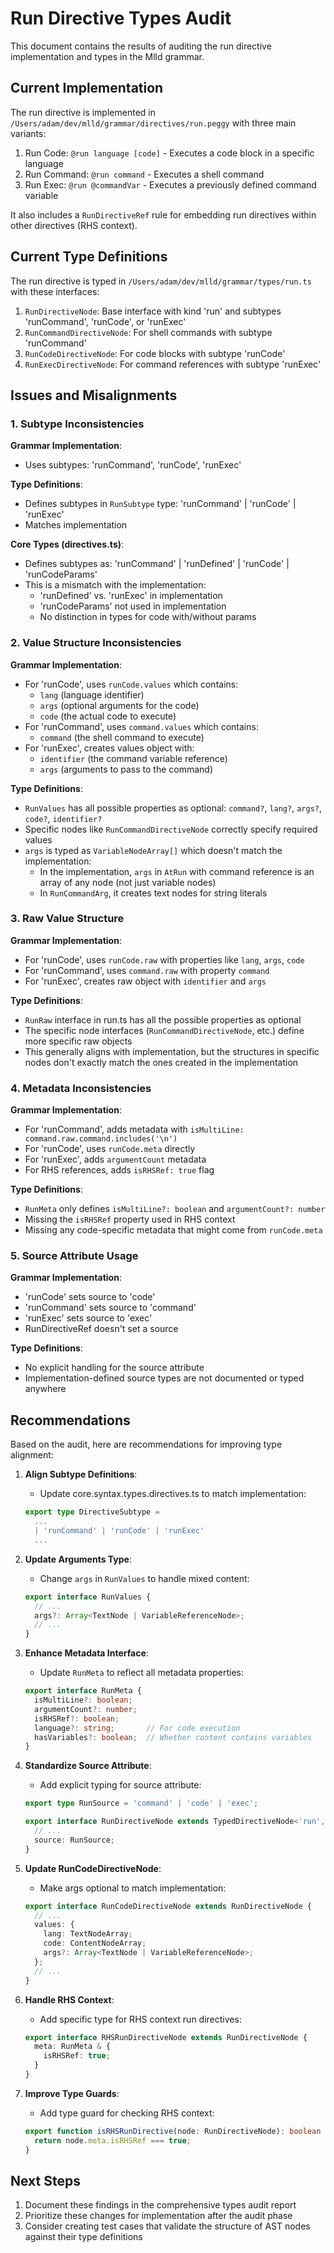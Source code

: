 # Run Directive Types Audit

This document contains the results of auditing the run directive implementation and types in the Mlld grammar.

## Current Implementation

The run directive is implemented in `/Users/adam/dev/mlld/grammar/directives/run.peggy` with three main variants:

1. Run Code: `@run language [code]` - Executes a code block in a specific language
2. Run Command: `@run command` - Executes a shell command
3. Run Exec: `@run @commandVar` - Executes a previously defined command variable

It also includes a `RunDirectiveRef` rule for embedding run directives within other directives (RHS context).

## Current Type Definitions

The run directive is typed in `/Users/adam/dev/mlld/grammar/types/run.ts` with these interfaces:

1. `RunDirectiveNode`: Base interface with kind 'run' and subtypes 'runCommand', 'runCode', or 'runExec'
2. `RunCommandDirectiveNode`: For shell commands with subtype 'runCommand'
3. `RunCodeDirectiveNode`: For code blocks with subtype 'runCode'
4. `RunExecDirectiveNode`: For command references with subtype 'runExec'

## Issues and Misalignments

### 1. Subtype Inconsistencies

**Grammar Implementation**:
- Uses subtypes: 'runCommand', 'runCode', 'runExec'

**Type Definitions**:
- Defines subtypes in `RunSubtype` type: 'runCommand' | 'runCode' | 'runExec'
- Matches implementation

**Core Types (directives.ts)**:
- Defines subtypes as: 'runCommand' | 'runDefined' | 'runCode' | 'runCodeParams'
- This is a mismatch with the implementation:
  - 'runDefined' vs. 'runExec' in implementation
  - 'runCodeParams' not used in implementation
  - No distinction in types for code with/without params

### 2. Value Structure Inconsistencies

**Grammar Implementation**:
- For 'runCode', uses `runCode.values` which contains:
  - `lang` (language identifier)
  - `args` (optional arguments for the code)
  - `code` (the actual code to execute)
- For 'runCommand', uses `command.values` which contains:
  - `command` (the shell command to execute)
- For 'runExec', creates values object with:
  - `identifier` (the command variable reference)
  - `args` (arguments to pass to the command)

**Type Definitions**:
- `RunValues` has all possible properties as optional: `command?`, `lang?`, `args?`, `code?`, `identifier?`
- Specific nodes like `RunCommandDirectiveNode` correctly specify required values
- `args` is typed as `VariableNodeArray[]` which doesn't match the implementation:
  - In the implementation, `args` in `AtRun` with command reference is an array of any node (not just variable nodes)
  - In `RunCommandArg`, it creates text nodes for string literals 

### 3. Raw Value Structure

**Grammar Implementation**:
- For 'runCode', uses `runCode.raw` with properties like `lang`, `args`, `code`
- For 'runCommand', uses `command.raw` with property `command`
- For 'runExec', creates raw object with `identifier` and `args`

**Type Definitions**:
- `RunRaw` interface in run.ts has all the possible properties as optional
- The specific node interfaces (`RunCommandDirectiveNode`, etc.) define more specific raw objects
- This generally aligns with implementation, but the structures in specific nodes don't exactly match the ones created in the implementation

### 4. Metadata Inconsistencies

**Grammar Implementation**:
- For 'runCommand', adds metadata with `isMultiLine: command.raw.command.includes('\n')`
- For 'runCode', uses `runCode.meta` directly
- For 'runExec', adds `argumentCount` metadata
- For RHS references, adds `isRHSRef: true` flag

**Type Definitions**:
- `RunMeta` only defines `isMultiLine?: boolean` and `argumentCount?: number`
- Missing the `isRHSRef` property used in RHS context
- Missing any code-specific metadata that might come from `runCode.meta`

### 5. Source Attribute Usage

**Grammar Implementation**:
- 'runCode' sets source to 'code'
- 'runCommand' sets source to 'command'
- 'runExec' sets source to 'exec'
- RunDirectiveRef doesn't set a source

**Type Definitions**:
- No explicit handling for the source attribute
- Implementation-defined source types are not documented or typed anywhere

## Recommendations

Based on the audit, here are recommendations for improving type alignment:

1. **Align Subtype Definitions**:
   - Update core.syntax.types.directives.ts to match implementation:
   ```typescript
   export type DirectiveSubtype = 
     ...
     | 'runCommand' | 'runCode' | 'runExec'
     ...
   ```

2. **Update Arguments Type**:
   - Change `args` in `RunValues` to handle mixed content:
   ```typescript
   export interface RunValues {
     // ...
     args?: Array<TextNode | VariableReferenceNode>;
     // ...
   }
   ```

3. **Enhance Metadata Interface**:
   - Update `RunMeta` to reflect all metadata properties:
   ```typescript
   export interface RunMeta {
     isMultiLine?: boolean;
     argumentCount?: number;
     isRHSRef?: boolean;
     language?: string;       // For code execution
     hasVariables?: boolean;  // Whether content contains variables
   }
   ```

4. **Standardize Source Attribute**:
   - Add explicit typing for source attribute:
   ```typescript
   export type RunSource = 'command' | 'code' | 'exec';
   
   export interface RunDirectiveNode extends TypedDirectiveNode<'run', RunSubtype> {
     // ...
     source: RunSource;
   }
   ```

5. **Update RunCodeDirectiveNode**:
   - Make args optional to match implementation:
   ```typescript
   export interface RunCodeDirectiveNode extends RunDirectiveNode {
     // ...
     values: {
       lang: TextNodeArray;
       code: ContentNodeArray;
       args?: Array<TextNode | VariableReferenceNode>;
     };
     // ...
   }
   ```

6. **Handle RHS Context**:
   - Add specific type for RHS context run directives:
   ```typescript
   export interface RHSRunDirectiveNode extends RunDirectiveNode {
     meta: RunMeta & {
       isRHSRef: true;
     }
   }
   ```

7. **Improve Type Guards**:
   - Add type guard for checking RHS context:
   ```typescript
   export function isRHSRunDirective(node: RunDirectiveNode): boolean {
     return node.meta.isRHSRef === true;
   }
   ```

## Next Steps

1. Document these findings in the comprehensive types audit report
2. Prioritize these changes for implementation after the audit phase
3. Consider creating test cases that validate the structure of AST nodes against their type definitions